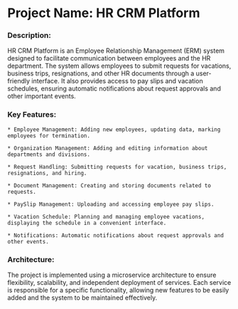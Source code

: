 # Project Name: HR CRM Platform

### Description:
HR CRM Platform is an Employee Relationship Management (ERM) system designed to facilitate communication between employees and the HR department. The system allows employees to submit requests for vacations, business trips, resignations, and other HR documents through a user-friendly interface. It also provides access to pay slips and vacation schedules, ensuring automatic notifications about request approvals and other important events.

### Key Features:

    * Employee Management: Adding new employees, updating data, marking employees for termination.

    * Organization Management: Adding and editing information about departments and divisions.
    
    * Request Handling: Submitting requests for vacation, business trips, resignations, and hiring.
    
    * Document Management: Creating and storing documents related to requests.
    
    * PaySlip Management: Uploading and accessing employee pay slips.
    
    * Vacation Schedule: Planning and managing employee vacations, displaying the schedule in a convenient interface.
    
    * Notifications: Automatic notifications about request approvals and other events.

### Architecture:
The project is implemented using a microservice architecture to ensure flexibility, scalability, and independent deployment of services. Each service is responsible for a specific functionality, allowing new features to be easily added and the system to be maintained effectively.
